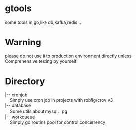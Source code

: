 # gtools
some tools in go,like db,kafka,redis...
# Warning
please do not use it to production environment directly unless Comprehensive testing by yourself
# Directory
|-- cronjob  
&nbsp;&nbsp;&nbsp;&nbsp;Simply use cron job in projects with robfig/crov v3    
|-- database  
&nbsp;&nbsp;&nbsp;&nbsp;Some utils about mysql、pg     
|-- workqueue  
&nbsp;&nbsp;&nbsp;&nbsp;Simply go routine pool for control concurrency 
     
